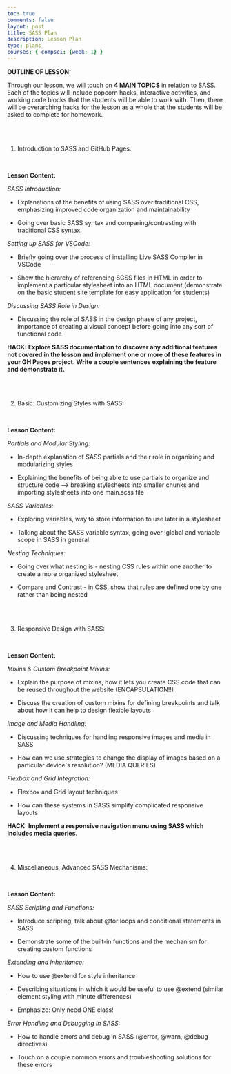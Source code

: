 ```yaml
---
toc: true
comments: false
layout: post
title: SASS Plan
description: Lesson Plan
type: plans
courses: { compsci: {week: 1} }
---
```


**OUTLINE OF LESSON:**


Through our lesson, we will touch on **4 MAIN TOPICS** in relation to SASS. Each of the topics will include popcorn hacks, interactive activities, and working code blocks that the students will be able to work with. Then, there will be overarching hacks for the lesson as a whole that the students will be asked to complete for homework.

<br>

<br>

1. Introduction to SASS and GitHub Pages:

<br>

**Lesson Content:**

*SASS Introduction:*

- Explanations of the benefits of using SASS over traditional CSS, emphasizing improved code organization and maintainability

- Going over basic SASS syntax and comparing/contrasting with traditional CSS syntax. 


*Setting up SASS for VSCode:*

- Briefly going over the process of installing Live SASS Compiler in VSCode

- Show the hierarchy of referencing SCSS files in HTML in order to implement a particular stylesheet into an HTML document (demonstrate on the basic student site template for easy application for students)


*Discussing SASS Role in Design:*

- Discussing the role of SASS in the design phase of any project, importance of creating a visual concept before going into any sort of functional code


**HACK: Explore SASS documentation to discover any additional features not covered in the lesson and implement one or more of these features in your GH Pages project. Write a couple sentences explaining the feature and demonstrate it.**

<br>

<br>

2. Basic: Customizing Styles with SASS:

<br>

**Lesson Content:**

*Partials and Modular Styling:*

- In-depth explanation of SASS partials and their role in organizing and modularizing styles

- Explaining the benefits of being able to use partials to organize and structure code --> breaking stylesheets into smaller chunks and importing stylesheets into one main.scss file

*SASS Variables:*

- Exploring variables, way to store information to use later in a stylesheet

- Talking about the SASS variable syntax, going over !global and variable scope in SASS in general

*Nesting Techniques:*

- Going over what nesting is - nesting CSS rules within one another to create a more organized stylesheet

- Compare and Contrast - in CSS, show that rules are defined one by one rather than being nested


<br>

<br>

3. Responsive Design with SASS:

<br>

**Lesson Content:**

*Mixins & Custom Breakpoint Mixins:*

- Explain the purpose of mixins, how it lets you create CSS code that can be reused throughout the website (ENCAPSULATION!!)

- Discuss the creation of custom mixins for defining breakpoints and talk about how it can help to design flexible layouts 

*Image and Media Handling:*

- Discussing techniques for handling responsive images and media in SASS

- How can we use strategies to change the display of images based on a particular device's resolution? (MEDIA QUERIES)

*Flexbox and Grid Integration:*

- Flexbox and Grid layout techniques

- How can these systems in SASS simplify complicated responsive layouts

**HACK: Implement a responsive navigation menu using SASS which includes media queries.**

<br>

<br>

4. Miscellaneous, Advanced SASS Mechanisms:

<br>

**Lesson Content:**

*SASS Scripting and Functions:*

- Introduce scripting, talk about @for loops and conditional statements in SASS

- Demonstrate some of the built-in functions and the mechanism for creating custom functions

*Extending and Inheritance:*

- How to use @extend for style inheritance

- Describing situations in which it would be useful to use @extend (similar element styling with minute differences)

- Emphasize: Only need ONE class!

*Error Handling and Debugging in SASS:*

- How to handle errors and debug in SASS (@error, @warn, @debug directives)

- Touch on a couple common errors and troubleshooting solutions for these errors
